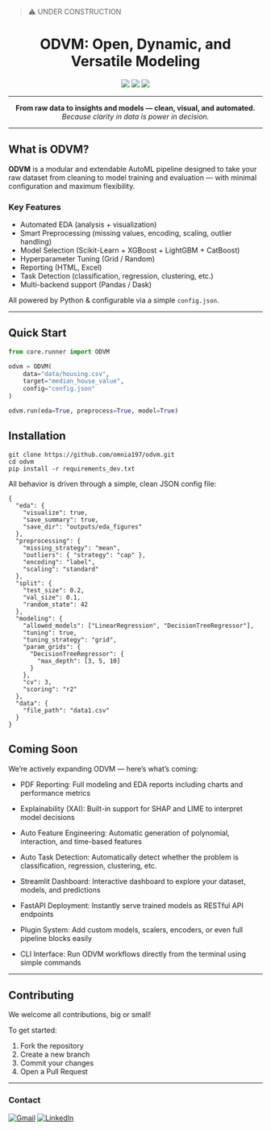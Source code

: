 > ⚠️ UNDER CONSTRUCTION

<h1 align="center">ODVM: Open, Dynamic, and Versatile Modeling</h1>

<p align="center">
  <img src="https://img.shields.io/badge/AutoML-Fast%20%26%20Flexible-blue?style=flat-square" />
  <img src="https://img.shields.io/badge/Built%20with-Python%203.8+-yellow?style=flat-square" />
  <img src="https://img.shields.io/badge/Status-Alpha-orange?style=flat-square" />
</p>

---

<p align="center">
  <b>From raw data to insights and models — clean, visual, and automated.</b><br>
  <i>Because clarity in data is power in decision.</i>
</p>

---

## What is ODVM?

**ODVM** is a modular and extendable AutoML pipeline designed to take your raw dataset from cleaning to model training and evaluation — with minimal configuration and maximum flexibility.

### Key Features

- Automated EDA (analysis + visualization)
-  Smart Preprocessing (missing values, encoding, scaling, outlier handling)
-  Model Selection (Scikit-Learn + XGBoost + LightGBM + CatBoost)
-  Hyperparameter Tuning (Grid / Random)
-  Reporting (HTML, Excel)
-  Task Detection (classification, regression, clustering, etc.)
-  Multi-backend support (Pandas / Dask)

All powered by Python & configurable via a simple `config.json`.

---

## Quick Start

```python
from core.runner import ODVM

odvm = ODVM(
    data="data/housing.csv",
    target="median_house_value",
    config="config.json"
)

odvm.run(eda=True, preprocess=True, model=True)

```
## Installation

```
git clone https://github.com/omnia197/odvm.git
cd odvm
pip install -r requirements_dev.txt

```

All behavior is driven through a simple, clean JSON config file:

```
{
  "eda": {
    "visualize": true,
    "save_summary": true,
    "save_dir": "outputs/eda_figures"
  },
  "preprocessing": {
    "missing_strategy": "mean",
    "outliers": { "strategy": "cap" },
    "encoding": "label",
    "scaling": "standard"
  },
  "split": {
    "test_size": 0.2,
    "val_size": 0.1,
    "random_state": 42
  },
  "modeling": {
    "allowed_models": ["LinearRegression", "DecisionTreeRegressor"],
    "tuning": true,
    "tuning_strategy": "grid",
    "param_grids": {
      "DecisionTreeRegressor": {
        "max_depth": [3, 5, 10]
      }
    },
    "cv": 3,
    "scoring": "r2"
  },
  "data": {
    "file_path": "data1.csv"
  }
}
```


## Coming Soon

We’re actively expanding ODVM — here’s what’s coming:

- PDF Reporting: Full modeling and EDA reports including charts and performance metrics

- Explainability (XAI): Built-in support for SHAP and LIME to interpret model decisions

- Auto Feature Engineering: Automatic generation of polynomial, interaction, and time-based features

- Auto Task Detection: Automatically detect whether the problem is classification, regression, clustering, etc.

- Streamlit Dashboard: Interactive dashboard to explore your dataset, models, and predictions

- FastAPI Deployment: Instantly serve trained models as RESTful API endpoints

- Plugin System: Add custom models, scalers, encoders, or even full pipeline blocks easily

- CLI Interface: Run ODVM workflows directly from the terminal using simple commands


---

## Contributing

We welcome all contributions, big or small!

To get started:

1. Fork the repository
2. Create a new branch
3. Commit your changes
4. Open a Pull Request

---

### Contact

[![Gmail](https://img.shields.io/badge/Gmail-D14836?style=for-the-badge&logo=gmail&logoColor=white)](mailto:omnia18ayman@gmail.com)
[![LinkedIn](https://img.shields.io/badge/LinkedIn-0A66C2?style=for-the-badge&logo=linkedin&logoColor=white)](https://www.linkedin.com/in/omnia-ayman-1b8340269/)
